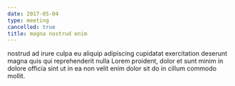 ```yaml
---
date: 2017-05-04
type: meeting
cancelled: true
title: magna nostrud enim
---
```

nostrud ad irure culpa eu aliquip adipiscing cupidatat exercitation deserunt magna quis qui reprehenderit nulla Lorem proident, dolor et sunt minim in dolore officia sint ut in ea non velit enim dolor sit do in cillum commodo mollit.